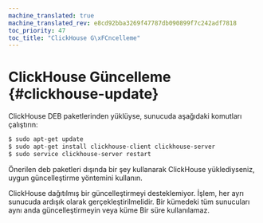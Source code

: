 ```yaml
---
machine_translated: true
machine_translated_rev: e8cd92bba3269f47787db090899f7c242adf7818
toc_priority: 47
toc_title: "ClickHouse G\xFCncelleme"
---
```


# ClickHouse Güncelleme {#clickhouse-update}

ClickHouse DEB paketlerinden yüklüyse, sunucuda aşağıdaki komutları çalıştırın:

``` bash
$ sudo apt-get update
$ sudo apt-get install clickhouse-client clickhouse-server
$ sudo service clickhouse-server restart
```

Önerilen deb paketleri dışında bir şey kullanarak ClickHouse yüklediyseniz, uygun güncelleştirme yöntemini kullanın.

ClickHouse dağıtılmış bir güncelleştirmeyi desteklemiyor. İşlem, her ayrı sunucuda ardışık olarak gerçekleştirilmelidir. Bir kümedeki tüm sunucuları aynı anda güncelleştirmeyin veya küme Bir süre kullanılamaz.
